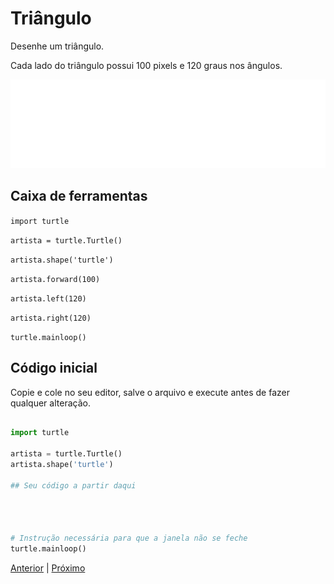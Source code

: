 # Triângulo

Desenhe um triângulo.

Cada lado do triângulo possui 100 pixels e 120 graus nos ângulos.

![Triângulo](05_triangulo.gif "Triângulo")


## Caixa de ferramentas

```import turtle```

```artista = turtle.Turtle()```

```artista.shape('turtle')```

```artista.forward(100)```

```artista.left(120)```

```artista.right(120)```

```turtle.mainloop()```


## Código inicial

Copie e cole no seu editor, salve o arquivo e execute antes de fazer qualquer 
alteração.

```python

import turtle

artista = turtle.Turtle()
artista.shape('turtle')

## Seu código a partir daqui




# Instrução necessária para que a janela não se feche
turtle.mainloop()

```


[Anterior](04_quadrado.md) | [Próximo](06_retangulo.md)
